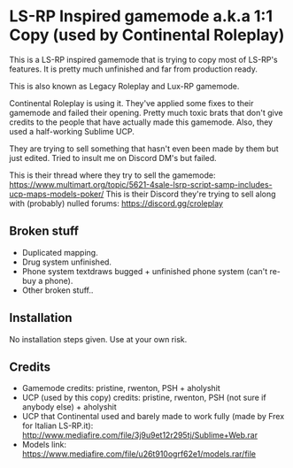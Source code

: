 # LS-RP Inspired gamemode a.k.a 1:1 Copy (used by Continental Roleplay)

This is a LS-RP inspired gamemode that is trying to copy most of LS-RP's features.
It is pretty much unfinished and far from production ready.

This is also known as Legacy Roleplay and Lux-RP gamemode.

Continental Roleplay is using it. They've applied some fixes to their gamemode and failed their opening.
Pretty much toxic brats that don't give credits to the people that have actually made this gamemode.
Also, they used a half-working Sublime UCP.

They are trying to sell something that hasn't even been made by them but just edited.
Tried to insult me on Discord DM's but failed.

This is their thread where they try to sell the gamemode: https://www.multimart.org/topic/5621-4sale-lsrp-script-samp-includes-ucp-maps-models-poker/
This is their Discord they're trying to sell along with (probably) nulled forums: https://discord.gg/croleplay

## Broken stuff

- Duplicated mapping.
- Drug system unfinished.
- Phone system textdraws bugged + unfinished phone system (can't re-buy a phone).
- Other broken stuff..

## Installation

No installation steps given. Use at your own risk.

## Credits
- Gamemode credits: pristine, rwenton, PSH + aholyshit
- UCP (used by this copy) credits: pristine, rwenton, PSH (not sure if anybody else) + aholyshit
- UCP that Continental used and barely made to work fully (made by Frex for Italian LS-RP.it): http://www.mediafire.com/file/3j9u9et12r295tj/Sublime+Web.rar
- Models link: https://www.mediafire.com/file/u26t910ogrf62e1/models.rar/file
